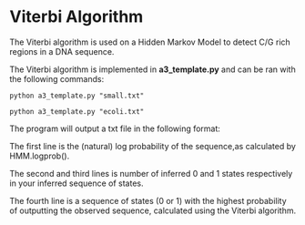 # Viterbi Algorithm

The Viterbi algorithm is used on a Hidden Markov Model to detect C/G rich regions in a DNA sequence.

The Viterbi algorithm is implemented in **a3_template.py** and can be ran with the following commands:

`python a3_template.py "small.txt" `

`python a3_template.py "ecoli.txt" `


The program will output a txt file in the following format:

The first line is the (natural) log probability of the sequence,as calculated by HMM.logprob(). 

The second and third lines is number of inferred 0 and 1 states respectively in your inferred sequence of states. 

The fourth line is a sequence of states (0 or 1) with the highest probability of outputting the observed sequence, calculated using the Viterbi algorithm. 
